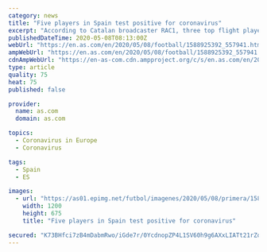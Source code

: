 ```yaml
---
category: news
title: "Five players in Spain test positive for coronavirus"
excerpt: "According to Catalan broadcaster RAC1, three top flight players and two second division footballers have tested positive for Covid-19."
publishedDateTime: 2020-05-08T08:13:00Z
webUrl: "https://en.as.com/en/2020/05/08/football/1588925392_557941.html"
ampWebUrl: "https://en.as.com/en/2020/05/08/football/1588925392_557941.amp.html"
cdnAmpWebUrl: "https://en-as-com.cdn.ampproject.org/c/s/en.as.com/en/2020/05/08/football/1588925392_557941.amp.html"
type: article
quality: 75
heat: 75
published: false

provider:
  name: as.com
  domain: as.com

topics:
  - Coronavirus in Europe
  - Coronavirus

tags:
  - Spain
  - ES

images:
  - url: "https://as01.epimg.net/futbol/imagenes/2020/05/08/primera/1588921806_110601_1588921922_noticia_normal.jpg"
    width: 1200
    height: 675
    title: "Five players in Spain test positive for coronavirus"

secured: "K73BHfci7zB4mDabmRwo/iGde7r/0YcdnopZP4L1SV60h9g6AXxLIATt21rZqotcs3UcreiLELfxgm6iVyQ+ynboMwbTOZRpIXkVA7icvE1tb0/8/onD+f1zXIbT2VbH7EpfbtP6jKuDrCa8YXlaLWVLaVIyH3b7/A4+UMZdTIvrD06lUw51/k6NNwwLpHk9jAdeH24/vKqCqwOKt55NDmcq7UEeZhILtfWEw+OM7GIvPSAY8+Ed3hrq8O6BHg6I6EW3W/l4KhDmhszyfclMG/I+lPU5eJdzBQxEtMOHZbWF33DAxKTy9QSnC9tzPy8gygKIi+HKa+uh0l5cEGHTBISFtMQUIRZLv+X7+gYQscZujGSG1jqpXZVaYuj5qB8hYME0Zyv9s7yeV5B9B8SfwjNvmaSolZ9rHOmTQwGhdoYHcY8nV7qDmsc2sDz0PT84X+5i8RZp1vCUsTKofpo2dhiUa0AGdHir7jBoOaQK/XM=;T+QG4cjOG9GWlFtjTml5Fg=="
---
```


